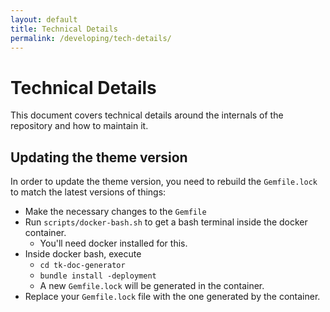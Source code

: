 ```yaml
---
layout: default
title: Technical Details
permalink: /developing/tech-details/
---
```


# Technical Details

This document covers technical details around the internals of the repository
and how to maintain it.

## Updating the theme version

In order to update the theme version, you need to rebuild the `Gemfile.lock` to match
the latest versions of things:

- Make the necessary changes to the `Gemfile`
- Run `scripts/docker-bash.sh` to get a bash terminal inside the docker container.
    - You'll need docker installed for this.
- Inside docker bash, execute
    - `cd tk-doc-generator`
    - `bundle install -deployment`
    - A new `Gemfile.lock` will be generated in the container.
- Replace your `Gemfile.lock` file with the one generated by the container.
